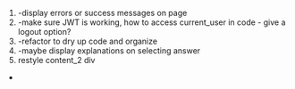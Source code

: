 
1) -display errors or success messages on page 
2) -make sure JWT is working, how to access current_user in code - give a logout option? 
3) -refactor to dry up code and organize 
4) -maybe display explanations on selecting answer 
5) restyle content_2 div

- 


